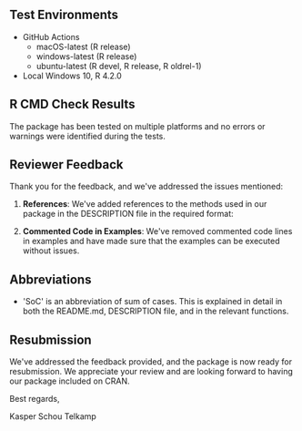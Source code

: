 ## Test Environments

* GitHub Actions
  - macOS-latest (R release)
  - windows-latest (R release)
  - ubuntu-latest (R devel, R release, R oldrel-1)
* Local Windows 10, R 4.2.0

## R CMD Check Results

The package has been tested on multiple platforms and no errors or warnings were identified during the tests.

## Reviewer Feedback

Thank you for the feedback, and we've addressed the issues mentioned:

1. **References**: We've added references to the methods used in our package in the DESCRIPTION file in the required format:

2. **Commented Code in Examples**: We've removed commented code lines in examples and have made sure that the examples can be executed without issues.

## Abbreviations

* 'SoC' is an abbreviation of sum of cases. This is explained in detail in both the README.md, DESCRIPTION file, and in the relevant functions.

## Resubmission

We've addressed the feedback provided, and the package is now ready for resubmission. We appreciate your review and are looking forward to having our package included on CRAN.

Best regards,

Kasper Schou Telkamp